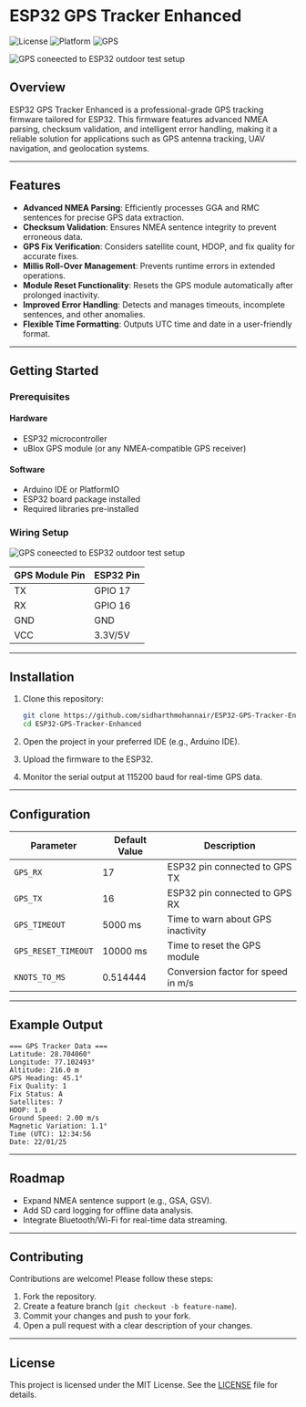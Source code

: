 # ESP32 GPS Tracker Enhanced

![License](https://img.shields.io/badge/license-MIT-blue)
![Platform](https://img.shields.io/badge/platform-ESP32-brightgreen)
![GPS](https://img.shields.io/badge/GPS-uBlox-yellow)

![GPS coneected to ESP32 outdoor test setup](/ESP32-GPS-Tracker-Enhanced/images/test_setup.jpg)

## Overview

ESP32 GPS Tracker Enhanced is a professional-grade GPS tracking firmware tailored for ESP32. This firmware features advanced NMEA parsing, checksum validation, and intelligent error handling, making it a reliable solution for applications such as GPS antenna tracking, UAV navigation, and geolocation systems.

---

## Features

- **Advanced NMEA Parsing**: Efficiently processes GGA and RMC sentences for precise GPS data extraction.
- **Checksum Validation**: Ensures NMEA sentence integrity to prevent erroneous data.
- **GPS Fix Verification**: Considers satellite count, HDOP, and fix quality for accurate fixes.
- **Millis Roll-Over Management**: Prevents runtime errors in extended operations.
- **Module Reset Functionality**: Resets the GPS module automatically after prolonged inactivity.
- **Improved Error Handling**: Detects and manages timeouts, incomplete sentences, and other anomalies.
- **Flexible Time Formatting**: Outputs UTC time and date in a user-friendly format.

---

## Getting Started

### Prerequisites

#### Hardware
- ESP32 microcontroller
- uBlox GPS module (or any NMEA-compatible GPS receiver)

#### Software
- Arduino IDE or PlatformIO
- ESP32 board package installed
- Required libraries pre-installed

### Wiring Setup

![GPS coneected to ESP32 outdoor test setup](/ESP32-GPS-Tracker-Enhanced/images/connection_diagram.png)

| GPS Module Pin | ESP32 Pin |
|----------------|-----------|
| TX             | GPIO 17   |
| RX             | GPIO 16   |
| GND            | GND       |
| VCC            | 3.3V/5V   |

---

## Installation

1. Clone this repository:
   ```bash
   git clone https://github.com/sidharthmohannair/ESP32-GPS-Tracker-Enhanced.git
   cd ESP32-GPS-Tracker-Enhanced
   ```

2. Open the project in your preferred IDE (e.g., Arduino IDE).

3. Upload the firmware to the ESP32.

4. Monitor the serial output at 115200 baud for real-time GPS data.

---

## Configuration

| Parameter             | Default Value | Description                          |
|-----------------------|---------------|--------------------------------------|
| `GPS_RX`              | 17            | ESP32 pin connected to GPS TX       |
| `GPS_TX`              | 16            | ESP32 pin connected to GPS RX       |
| `GPS_TIMEOUT`         | 5000 ms       | Time to warn about GPS inactivity   |
| `GPS_RESET_TIMEOUT`   | 10000 ms      | Time to reset the GPS module        |
| `KNOTS_TO_MS`         | 0.514444      | Conversion factor for speed in m/s  |

---

## Example Output

```plaintext
=== GPS Tracker Data ===
Latitude: 28.704060°
Longitude: 77.102493°
Altitude: 216.0 m
GPS Heading: 45.1°
Fix Quality: 1
Fix Status: A
Satellites: 7
HDOP: 1.0
Ground Speed: 2.00 m/s
Magnetic Variation: 1.1°
Time (UTC): 12:34:56
Date: 22/01/25
```

---

## Roadmap

- Expand NMEA sentence support (e.g., GSA, GSV).
- Add SD card logging for offline data analysis.
- Integrate Bluetooth/Wi-Fi for real-time data streaming.

---

## Contributing

Contributions are welcome! Please follow these steps:

1. Fork the repository.
2. Create a feature branch (`git checkout -b feature-name`).
3. Commit your changes and push to your fork.
4. Open a pull request with a clear description of your changes.

---

## License

This project is licensed under the MIT License. See the [LICENSE](LICENSE) file for details.

